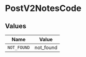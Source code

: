 # PostV2NotesCode


## Values

| Name        | Value       |
| ----------- | ----------- |
| `NOT_FOUND` | not_found   |